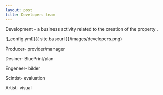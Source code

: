 ```yaml
---
layout: post
title: Developers team
---
```


Development - a business activity related to the creation of the property .

![_config.yml]({{ site.baseurl }}/images/developers.png)

  Producer- provider/manager 
  
  Desiner- BluePrint/plan 
  
  Engeneer- bilder 
  
  Scintist- evaluation 
  
  Artist- visual 
 
